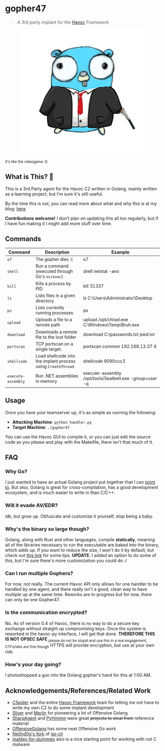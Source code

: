 # gopher47
> A 3rd party implant for the [Havoc](https://github.com/HavocFramework/Havoc) Framework

<p align="center">
    <img src="assets/gopher47.png">
</p>

<sub>it's like the videogame :D</sub>

## What is This? 🤔
This is a 3rd Party agent for the Havoc C2 written in Golang, mainly written as a learning project, but I'm sure it's still useful.

By the time this is out, you can read more about what and why this is at my blog: [here](https://notateamserver.xyz)

**Contributions welcome!** I don't plan on updating this all too regularly, but if I have fun making it I might add more stuff over time.

## Commands

| Command            | Description                                                  | Example                                                 |
|--------------------|--------------------------------------------------------------|---------------------------------------------------------|
| `o7`               | The gopher dies :(                                           | o7                                                      |
| `shell`            | Run a command (executed through Go's `os/exec`)              | shell netstat -ano                                      |
| `kill`             | Kills a process by PID                                       | kill 31337                                              |
| `ls`               | Lists files in a given directory                             | ls C:\Users\Administrator\Desktop                       |
| `ps`               | Lists currently running processes                            | ps                                                      |
| `upload`           | Uploads a file to a remote path                              | upload /opt/chisel.exe C:\Windows\Temp\Bruh.exe         |
| `download`         | Downloads a remote file to the loot folder                   | download C:\passwords.txt pwd.txt                       |
| `portscan`         | TCP portscan on a single target.                             | portscan common 192.168.13.37 4                         |
| `shellcode`        | Load shellcode into the implant process using `CreateThread` | shellcode 9090ccc3                                      |
| `execute-assembly` | Run .NET assemblies in memory                                | execute-assembly /opt/tools/Seatbelt.exe -group=user -q |

## Usage
Once you have your teamserver up, it's as simple as running the following:
- **Attacking Machine**: `python handler.py`
- **Target Machine**: `./gopher47`

You can use the Havoc GUI to compile it, or you can just edit the source code as you please and play with the Makefile, there isn't that much of it.

## FAQ

### Why Go?
I just wanted to have an actual Golang project put together that I can [point to](https://i.kym-cdn.com/entries/icons/original/000/035/627/cover2.jpg). But also, Golang is great for cross-compilation, has a good development ecosystem, and is much easier to write in than C/C++.

### Will it evade AV/EDR?
idk, but grow up. Obfuscate and customize it yourself, stop being a baby.

### Why's the binary so large though?
Golang, along with Rust and other languages, compile **statically**, meaning all of the libraries necessary to run the executable are baked into the binary, which adds up. If you want to reduce the size, I won't do it by default, but check out [this link](https://github.com/xaionaro/documentation/blob/master/golang/reduce-binary-size.md) for some tips. **UPDATE**: I added an option to do some of this, but I'm sure there's more customization you could do :/

### Can I run multiple Gophers?
For now, not really. The current Havoc API only allows for one handler to be handled by one agent, and there really isn't a good, clean way to have multiple up at the same time. Reworks are in-progress but for now, there can only be one Gopher47.

### Is the communication encrypted?
No. As of version 0.4 of Havoc, there is no way to do a secure key exchange without straight up compromising keys. Once the system is reworked in the havoc-py interface, I will get that done. **THEREFORE THIS IS NOT OPSEC SAFE** <sub>please do not be stupid and use this in a real engagement, CTFs/labs are fine though</sub>
HTTPS will provide encryption, but use at your own risk.

### How's your day going?
I photoshopped a gun into the Golang gopher's hand for this at 1:00 AM.

## Acknowledgements/References/Related Work
- [C5pider](https://github.com/Cracked5pider) and the entire [Havoc Framework](https://github.com/HavocFramework) team for letting me not have to write my own C2 to do some implant development
- [Sliver](https://github.com/BishopFox/sliver) and [Merlin](https://github.com/Ne0nd0g/merlin) for pioneering a lot of Offensive Golang
- [SharpAgent](https://github.com/susMdT/SharpAgent/) and [PyHmmm](https://github.com/CodeXTF2/PyHmmm) were great ~~projects to steal from~~ reference material
- [OffensiveGolang](https://github.com/bluesentinelsec/OffensiveGoLang) has some neat Offensive Go work
- [Ne0nd0g's fork](https://github.com/Ne0nd0g/go-clr) of [go-clr](https://github.com/ropnop/go-clr)
- [maldev-for-dummies](https://github.com/chvancooten/maldev-for-dummies) also is a nice starting point for working with not C malware